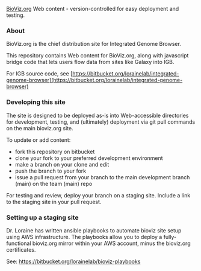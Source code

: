 [BioViz.org](https://bioviz.org) Web content - version-controlled for easy deployment and testing. 

### About ###

BioViz.org is the chief distribution site for Integrated Genome Browser.

This repository contains Web content for BioViz.org, along with javascript bridge code that lets users flow data from sites like Galaxy into IGB. 

For IGB source code, see [https://bitbucket.org/lorainelab/integrated-genome-browser](https://bitbucket.org/lorainelab/integrated-genome-browser)

### Developing this site ###

The site is designed to be deployed as-is into Web-accessible directories for development, testing, and (ultimately) deployment
via git pull commands on the main bioviz.org site. 

To update or add content:

* fork this repository on bitbucket
* clone your fork to your preferred development environment
* make a branch on your clone and edit 
* push the branch to your fork
* issue a pull request from your branch to the main development branch (main) on the team (main) repo

For testing and review, deploy your branch on a staging site. Include a link to the staging site in your pull request.

### Setting up a staging site ###

Dr. Loraine has written ansible playbooks to automate bioviz site setup using AWS infrastructure. The playbooks allow you to deploy a fully-functional bioviz.org mirror within your AWS account, minus the bioviz.org certificates. 

See: https://bitbucket.org/lorainelab/bioviz-playbooks
